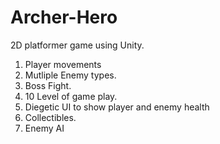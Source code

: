 # Archer-Hero
2D platformer game using Unity.

1. Player movements
2. Mutliple Enemy types.
3. Boss Fight.
4. 10 Level of game play.
5. Diegetic UI to show player and enemy health
6. Collectibles.
7. Enemy AI
